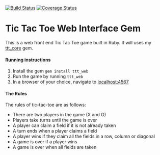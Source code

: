 [![Build Status](https://travis-ci.org/pelensky/ttt_web.svg?branch=master)](https://travis-ci.org/pelensky/ttt_web)
[![Coverage Status](https://coveralls.io/repos/github/pelensky/ttt_web/badge.svg?branch=master)](https://coveralls.io/github/pelensky/ttt_web?branch=master)
# Tic Tac Toe Web Interface Gem

This is a web front end Tic Tac Toe game built in Ruby. It will uses my [ttt_core](www.github.com/pelensky/ttt_core) gem.

#### Running instructions
1. Install the gem `gem install ttt_web`
2. Run the game by running `ttt_web`
3. In a browser of your choice, navigate to [localhost:4567](localhost:4567)

#### The Rules

The rules of tic-tac-toe are as follows:

* There are two players in the game (X and O)
* Players take turns until the game is over
* A player can claim a field if it is not already taken
* A turn ends when a player claims a field
* A player wins if they claim all the fields in a row, column or diagonal
* A game is over if a player wins
* A game is over when all fields are taken
